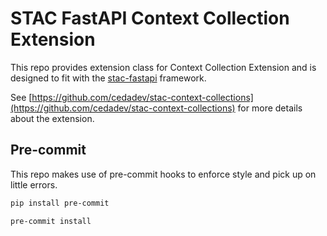 # STAC FastAPI Context Collection Extension

This repo provides extension class for Context Collection Extension
and is designed to fit with the [stac-fastapi](https://github.com/stac-utils/stac-fastapi) framework.

See [https://github.com/cedadev/stac-context-collections](https://github.com/cedadev/stac-context-collections)
for more details about the extension.

## Pre-commit

This repo makes use of pre-commit hooks to enforce style and
pick up on little errors.

```bash
pip install pre-commit
```

```bash
pre-commit install
```
